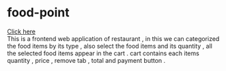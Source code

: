 # food-point  
 [Click here](https://avigajjewar.github.io) 
 <br/>
This is a frontend web application of restaurant , in this we can categorized the food items by its type , also select the food items and its quantity ,  all the selected food items appear in the cart . cart contains each items quantity , price , remove tab ,  total   and  payment button . 

 
